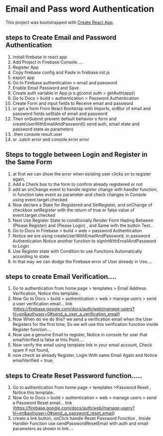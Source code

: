 # Email and Pass word Authentication

This project was bootstrapped with [Create React App](https://github.com/facebook/create-react-app).

## steps to Create Email and Password Authentication

1. install firebase in react app
2. Add Project in Firebase Console.....
2. Register App
3. Copy firebase config and Paste in firebase.init.js
4. export app 
5. Go to Firebase authentication > email and password 
6. Enable Email Password and Save
7. Create auth variable in App.js e.g(const auth = getAuth(app))
8. Go to Docs > build > authentication > Password Authentication
9. Create Form and input fields to Receive email and password
10. or get a form From React Bootstrap with Imports, onBlur of email and password fields seState of email and password
11. Then onSubmit prevent default behavior o form and createUserWithEmailAndPassword() send auth, email state and password state as parameters
12. .then console result.user
13. or .catch error and console.error error



## Steps to toggle between Login and Register in the Same Form

1. at first we can show the error when existing user clicks on to register again,
2. Add a Check box to the form to confirm already registered or not
3. add an onChange event to handle register change with handler function, in function take event as parameter and check changes in Console using event.target.checked
4. Now declare a State for Registered and SetRegister, and onChange of checkbox setRegister with the return of true or false value of event.target.checked 
5. Next Use Register State to conditionally Render Form Hading Between (Please Register) and (Please Login) , and Same with the button Text..
6. Go to Docs in Firebase > build > web > password Authentication 
7. Notice we are using createUserWithEmailAndPassword, in password Authentication Notice another function to signInWithEmailAndPassword to Login
8. Use Register state with Condition to use Functions Automatically according to state
9. In that way we can dodge the Firebase error of User already in Use....




## steps to create Email Verification....

1. Go to authentication from home page > templates > Email Address Verification, Notice this template..
2. Now  Go to Docs > build > authentication > web > manege users > send a user verification email... link (https://firebase.google.com/docs/auth/web/manage-users?hl=en&authuser=0#send_a_user_a_verification_email)
3. Now When do we do this? we send a verification email when the User Registers for the first time, So we will use this verification function inside Register function....
4. Now use a genuine Email to register, Notice in console for user that emailVerified is false at this Point....
5. Now verify the email using template link in your email account, Check spam if not found,
6. now check as already Register, Login With same Email Again and Notice emailVerified = true;  

## steps to Create Reset Password function.....

1. Go to authentication from home page > templates >Password Reset , Notice this template..
2. Now  Go to Docs > build > authentication > web > manege users > send a Password Reset email... link (https://firebase.google.com/docs/auth/web/manage-users?hl=en&authuser=0#send_a_password_reset_email)
3. create a link button, onClick handle Reset Password Function , Inside Handler Function 
use sendPasswordResetEmail with auth and email parameters as shown in link....

